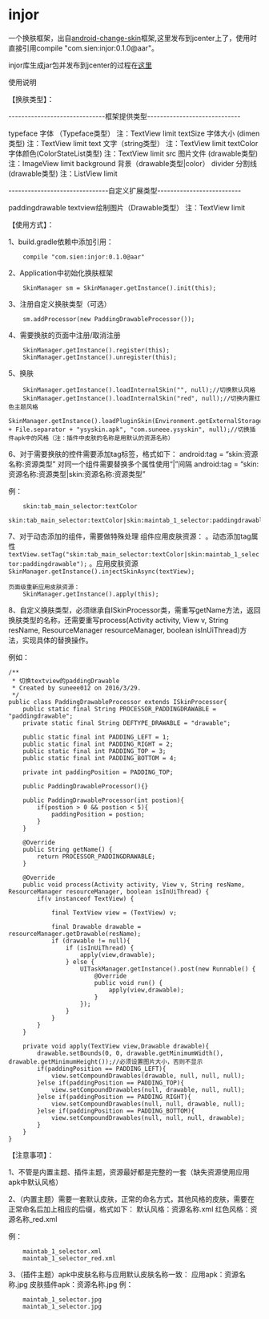 # injor
一个换肤框架，出自<a href="https://github.com/hack2ware/android-change-skin.git">android-change-skin</a>框架,这里发布到jcenter上了，使用时直接引用compile "com.sien:injor:0.1.0@aar"。

injor库生成jar包并发布到jcenter的过程在<a href="https://sieness.wordpress.com/">这里</a>



使用说明

【换肤类型】：

------------------------------框架提供类型-----------------------------

typeface 字体 （Typeface类型） 注：TextView limit
textSize 字体大小 (dimen类型) 注：TextView limit
text 文字（string类型） 注：TextView limit
textColor 字体颜色(ColorStateList类型) 注：TextView limit
src 图片文件 (drawable类型) 注：ImageView limit
background 背景（drawable类型|color）
divider 分割线(drawable类型) 注：ListView limit

-------------------------------自定义扩展类型--------------------------

paddingdrawable textview绘制图片（Drawable类型） 注：TextView limit

【使用方式】：

1、build.gradle依赖中添加引用：
```
	compile "com.sien:injor:0.1.0@aar"
```

2、Application中初始化换肤框架
```
	SkinManager sm = SkinManager.getInstance().init(this);
```
	
3、注册自定义换肤类型（可选）
```
	sm.addProcessor(new PaddingDrawableProcessor());
```
	
4、需要换肤的页面中注册/取消注册
```
	SkinManager.getInstance().register(this);
	SkinManager.getInstance().unregister(this);
```
	
5、换肤
```
	SkinManager.getInstance().loadInternalSkin("", null);//切换默认风格
	SkinManager.getInstance().loadInternalSkin("red", null);//切换内置红色主题风格
	SkinManager.getInstance().loadPluginSkin(Environment.getExternalStorageDirectory() + File.separator + "ysyskin.apk", "com.suneee.ysyskin", null);//切换插件apk中的风格（注：插件中皮肤的名称是用默认的资源名称）
```
6、对于需要换肤的控件需要添加tag标签，格式如下：
	android:tag = “skin:资源名称:资源类型”
对同一个组件需要替换多个属性使用“|”间隔
	android:tag = “skin:资源名称:资源类型|skin:资源名称:资源类型”

例：
```
	skin:tab_main_selector:textColor
	skin:tab_main_selector:textColor|skin:maintab_1_selector:paddingdrawable
```	
7、对于动态添加的组件，需要做特殊处理
	组件应用皮肤资源：
		。动态添加tag属性
		```
			textView.setTag("skin:tab_main_selector:textColor|skin:maintab_1_selector:paddingdrawable");
		```
		。应用皮肤资源
		```
			SkinManager.getInstance().injectSkinAsync(textView);
		```
		
	页面级重新应用皮肤资源：
		SkinManager.getInstance().apply(this);
		
8、自定义换肤类型，必须继承自ISkinProcessor类，需重写getName方法，返回换肤类型的名称，还需要重写process(Activity activity, View v, String resName, ResourceManager resourceManager, boolean isInUiThread)方法，实现具体的替换操作。

例如：
```
/**
 * 切换textview的paddingDrawable
 * Created by suneee012 on 2016/3/29.
 */
public class PaddingDrawableProcessor extends ISkinProcessor{
    public static final String PROCESSOR_PADDINGDRAWABLE = "paddingdrawable";
    private static final String DEFTYPE_DRAWABLE = "drawable";

    public static final int PADDING_LEFT = 1;
    public static final int PADDING_RIGHT = 2;
    public static final int PADDING_TOP = 3;
    public static final int PADDING_BOTTOM = 4;

    private int paddingPosition = PADDING_TOP;

    public PaddingDrawableProcessor(){}
    
    public PaddingDrawableProcessor(int postion){
        if(postion > 0 && postion < 5){
            paddingPosition = postion;
        }
    }

    @Override
    public String getName() {
        return PROCESSOR_PADDINGDRAWABLE;
    }

    @Override
    public void process(Activity activity, View v, String resName, ResourceManager resourceManager, boolean isInUiThread) {
        if(v instanceof TextView) {

            final TextView view = (TextView) v;

            final Drawable drawable = resourceManager.getDrawable(resName);
            if (drawable != null){
                if (isInUiThread) {
                    apply(view,drawable);
                } else {
                    UITaskManager.getInstance().post(new Runnable() {
                        @Override
                        public void run() {
                            apply(view,drawable);
                        }
                    });
                }
            }
        }
    }

    private void apply(TextView view,Drawable drawable){
        drawable.setBounds(0, 0, drawable.getMinimumWidth(), drawable.getMinimumHeight());//必须设置图片大小，否则不显示
        if(paddingPosition == PADDING_LEFT){
            view.setCompoundDrawables(drawable, null, null, null);
        }else if(paddingPosition == PADDING_TOP){
            view.setCompoundDrawables(null, drawable, null, null);
        }else if(paddingPosition == PADDING_RIGHT){
            view.setCompoundDrawables(null, null, drawable, null);
        }else if(paddingPosition == PADDING_BOTTOM){
            view.setCompoundDrawables(null, null, null, drawable);
        }
    }
}
```	
【注意事项】：

1、不管是内置主题、插件主题，资源最好都是完整的一套（缺失资源使用应用apk中默认风格）

2、（内置主题）需要一套默认皮肤，正常的命名方式，其他风格的皮肤，需要在正常命名后加上相应的后缀，格式如下：
	默认风格：资源名称.xml 
	红色风格：资源名称_red.xml
	
例：
```
	maintab_1_selector.xml
	maintab_1_selector_red.xml
```
	
3、（插件主题）apk中皮肤名称与应用默认皮肤名称一致：
	应用apk：资源名称.jpg 
	皮肤插件apk：资源名称.jpg 
例：
```
	maintab_1_selector.jpg
	maintab_1_selector.jpg	
```

